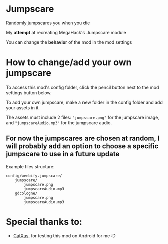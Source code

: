 # Jumpscare

Randomly jumpscares you when you die

My **attempt** at recreating MegaHack's Jumpscare module

You can change the **behavior** of the mod in the mod settings

# How to change/add your own jumpscare

To <cl>access this mod's config folder</c>, click the pencil button next to the mod settings button below.

To <cr>add your own jumpscare</c>, make a new folder in the config folder and add your assets in it.

The assets must include 2 files: `"jumpscare.png"` for the jumpscare image, and `"jumpscareAudio.mp3"` for the jumpscare audio.

## <cr>For now the jumpscares are chosen at random, I will probably add an option to choose a specific jumpscare to use in a future update</c>

Example files structure:
```
config/weebify.jumpscare/
    jumpscare/
        jumpscare.png
        jumpscareAudio.mp3
    gdcologne/
        jumpscare.png
        jumpscareAudio.mp3
```

# Special thanks to:
- [CatXus](user:14467409), for testing this mod on Android for me :D